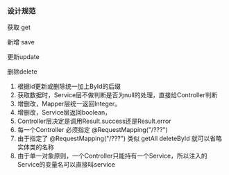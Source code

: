### 设计规范

获取 get

新增 save

更新update

删除delete

1. 根据id更新或删除统一加上ById的后缀
2. 获取数据时，Service层不做判断是否为null的处理，直接给Controller判断
3. 增删改，Mapper层统一返回Integer。
4. 增删改，Service层返回boolean，
5. Controller层决定是调用Result.success还是Result.error
6. 每一个Controller 必须指定 @RequestMapping("/???")
7. 由于指定了 @RequestMapping("/???") 类似 getAll deleteById 就可以省略实体类的名称
8. 由于单一对象原则，一个Controller只能持有一个Service，所以注入的Service的变量名可以直接叫service

